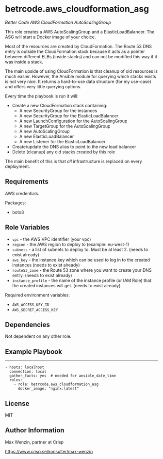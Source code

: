 betrcode.aws_cloudformation_asg
===============================

*Better Code AWS CloudFormation AutoScalingGroup*

This role creates a AWS AutoScalingGroup and a ElasticLoadBalancer. 
The ASG will start a Docker image of your choice.

Most of the resources are created by CloudFormation. 
The Route 53 DNS entry is outside the CloudFormation stack because it acts as a pointer 
between different ELBs (inside stacks) and can not be modified this way if it was inside a stack.

The main upside of using CloudFormation is that cleanup of old resources is much easier.
However, the Ansible module for querying which stacks exists is not very nice. It returns a hard-to-use
data structure (for my use-case) and offers very little querying options. 


Every time the playbook is run it will:

* Create a new CloudFormation stack containing:
    * A new SecurityGroup for the instances
    * A new SecurityGroup for the ElasticLoadBalancer
    * A new LaunchConfiguration for the AutoScalingGroup
    * A new TargetGroup for the AutoScalingGroup
    * A new AutoScalingGroup
    * A new ElasticLoadBalancer
    * A new Listener for the ElasticLoadBalancer
* Create/update the DNS alias to point to the new load balancer
* Delete (cleanup) any old stacks created by this role

The main benefit of this is that *all* infrastructure is replaced on every deployment.


Requirements
------------

AWS credentials.

Packages:

* boto3


Role Variables
--------------

* `vpc` - the AWS VPC identifier (your vpc)
* `region` - the AWS region to deploy to (example: eu-west-1)
* `subnets` - a list of subnets to deploy to. Must be at least 2. (needs to exist already)
* `aws_key` - the instance key which can be used to log in to the created instances (needs to exist already)
* `route53_zone` - the Route 53 zone where you want to create your DNS entry. (needs to exist already)
* `instance_profile` - the name of the instance profile (or IAM Role) that the created instances will get. (needs to exist already)


Required environment variables:

* `AWS_ACCESS_KEY_ID`
* `AWS_SECRET_ACCESS_KEY`



Dependencies
------------

Not dependent on any other role.


Example Playbook
----------------

---

    - hosts: localhost
      connection: local
      gather_facts: yes  # needed for ansible_date_time
      roles:
        - role: betrcode.aws_cloudformation_asg
          docker_image: "nginx:latest"


License
-------

MIT


Author Information
------------------

Max Wenzin, partner at Crisp

https://www.crisp.se/konsulter/max-wenzin

